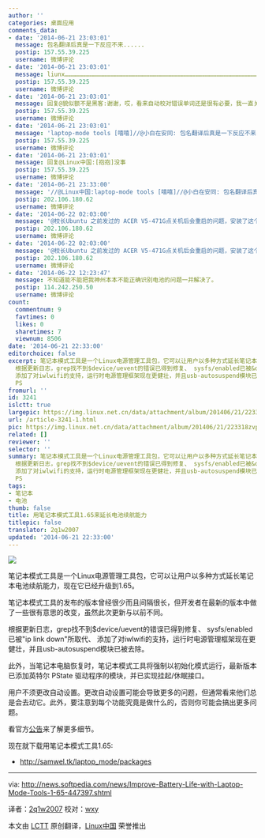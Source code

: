 ```yaml
---
author: ''
categories: 桌面应用
comments_data:
- date: '2014-06-21 23:03:01'
  message: 包名翻译后真是一下反应不来......
  postip: 157.55.39.225
  username: 微博评论
- date: '2014-06-21 23:03:01'
  message: liunx……………………………………………………………………………………………………………………………………………………………………………………………………………………
  postip: 157.55.39.225
  username: 微博评论
- date: '2014-06-21 23:03:01'
  message: 回复@貌似额不是黑客:谢谢，哎，看来自动校对错误单词还是很有必要，我一直关了的。。
  postip: 157.55.39.225
  username: 微博评论
- date: '2014-06-21 23:03:01'
  message: 'laptop-mode tools [嘻嘻]//@小白在安同: 包名翻译后真是一下反应不来......'
  postip: 157.55.39.225
  username: 微博评论
- date: '2014-06-21 23:03:01'
  message: 回复@Linux中国:[抱抱]没事
  postip: 157.55.39.225
  username: 微博评论
- date: '2014-06-21 23:33:00'
  message: '//@Linux中国:laptop-mode tools [嘻嘻]//@小白在安同: 包名翻译后真是一下反应不来......'
  postip: 202.106.180.62
  username: 微博评论
- date: '2014-06-22 02:03:00'
  message: '@校长Ubuntu 之前发过的 ACER V5-471G点关机后会重启的问题，安装了这个工具就好了'
  postip: 202.106.180.62
  username: 微博评论
- date: '2014-06-22 02:03:00'
  message: '@校长Ubuntu 之前发过的 ACER V5-471G点关机后会重启的问题，安装了这个工具就好了。。。'
  postip: 202.106.180.62
  username: 微博评论
- date: '2014-06-22 12:23:47'
  message: 不知道能不能把我神州本本不能正确识别电池的问题一并解决了。
  postip: 114.242.250.50
  username: 微博评论
count:
  commentnum: 9
  favtimes: 0
  likes: 0
  sharetimes: 7
  viewnum: 8506
date: '2014-06-21 22:33:00'
editorchoice: false
excerpt: 笔记本模式工具是一个Linux电源管理工具包，它可以让用户以多种方式延长笔记本电池续航能力，现在它已经升级到1.65。 笔记本模式工具的发布的版本曾经很少而且间隔很长，但开发者在最新的版本中做了一些很有意思的改变，虽然此次更新与以前不同。
  根据更新日志，grep找不到$device/uevent的错误已得到修复、 sysfs/enabled已被&quot;ip link down&quot;所取代、
  添加了对iwlwifi的支持，运行时电源管理框架现在更健壮，并且usb-autosuspend模块已被去除。 此外，当笔记本电脑恢复时，笔记本模式工具将强制以初始化模式运行，最新版本已添加英特尔
  PS
fromurl: ''
id: 3241
islctt: true
largepic: https://img.linux.net.cn/data/attachment/album/201406/21/223318zvpt6c8bm6ftcttf.jpg
url: /article-3241-1.html
pic: https://img.linux.net.cn/data/attachment/album/201406/21/223318zvpt6c8bm6ftcttf.jpg.thumb.jpg
related: []
reviewer: ''
selector: ''
summary: 笔记本模式工具是一个Linux电源管理工具包，它可以让用户以多种方式延长笔记本电池续航能力，现在它已经升级到1.65。 笔记本模式工具的发布的版本曾经很少而且间隔很长，但开发者在最新的版本中做了一些很有意思的改变，虽然此次更新与以前不同。
  根据更新日志，grep找不到$device/uevent的错误已得到修复、 sysfs/enabled已被&quot;ip link down&quot;所取代、
  添加了对iwlwifi的支持，运行时电源管理框架现在更健壮，并且usb-autosuspend模块已被去除。 此外，当笔记本电脑恢复时，笔记本模式工具将强制以初始化模式运行，最新版本已添加英特尔
  PS
tags:
- 笔记本
- 电池
thumb: false
title: 用笔记本模式工具1.65来延长电池续航能力
titlepic: false
translator: 2q1w2007
updated: '2014-06-21 22:33:00'
---
```


![](/data/attachment/album/201406/21/223318zvpt6c8bm6ftcttf.jpg)


笔记本模式工具是一个Linux电源管理工具包，它可以让用户以多种方式延长笔记本电池续航能力，现在它已经升级到1.65。


笔记本模式工具的发布的版本曾经很少而且间隔很长，但开发者在最新的版本中做了一些很有意思的改变，虽然此次更新与以前不同。


根据更新日志，grep找不到$device/uevent的错误已得到修复、 sysfs/enabled已被"ip link down"所取代、 添加了对iwlwifi的支持，运行时电源管理框架现在更健壮，并且usb-autosuspend模块已被去除。


此外，当笔记本电脑恢复时，笔记本模式工具将强制以初始化模式运行，最新版本已添加英特尔 PState 驱动程序的模块，并已实现挂起/休眠接口。


用户不须更改自动设置。更改自动设置可能会导致更多的问题，但通常看来他们总是会去动它。此外，要注意到每个功能究竟是做什么的，否则你可能会搞出更多问题。


看官方[公告](https://launchpad.net/laptop-mode-tools/+announcement/12779)来了解更多细节。


现在就下载用笔记本模式工具1.65:


* <http://samwel.tk/laptop_mode/packages>




---


via: <http://news.softpedia.com/news/Improve-Battery-Life-with-Laptop-Mode-Tools-1-65-447397.shtml>


译者：[2q1w2007](https://github.com/2q1w2007) 校对：[wxy](https://github.com/wxy)


本文由 [LCTT](https://github.com/LCTT/TranslateProject) 原创翻译，[Linux中国](http://linux.cn/) 荣誉推出